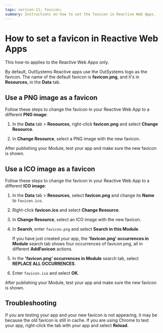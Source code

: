 ```yaml
---
tags: version-11; favicon;
summary: Instructions on how to set the favicon in Reactive Web Apps.
---
```


# How to set a favicon in Reactive Web Apps

<div class="info" markdown="1">

This how-to applies to the Reactive Web Apps only.

</div>

By default, OutSystems Reactive apps use the OutSystems logo as the favicon. The name of the default favicon is **favicon\.png**, and it's in **Resources**, in the **Data** tab.

## Use a PNG image as a favicon

Follow these steps to change the favicon in your Reactive Web App to a different **PNG image**:

1. In the **Data** tab > **Resources**, right-click **favicon\.png** and select **Change Resource**.

1. In **Change Resource**, select a PNG image with the new favicon.

After publishing your Module, test your app and make sure the new favicon is shown.

## Use a ICO image as a favicon

Follow these steps to change the favicon in your Reactive Web App to a different **ICO image**:

1. In the **Data** tab > **Resources**, select **favicon\.png** and change its **Name** to `favicon.ico`.

1. Right-click **favicon\.ico** and select **Change Resource**.

1. In **Change Resource**, select an ICO image with the new favicon.

1. In **Search**, enter `favicon.png` and select **Search in this Module**.

    <div class="info" markdown="1">

    If you have just created your app, the **'favicon\.png' occurrences in Module** search tab shows four occurrences of favicon.png, all in different **AddFavicon** actions.

    </div>

1. In the **'favicon\.png' occurrences in Module** search tab, select **REPLACE ALL OCCURRENCES**.

1. Enter `favicon.ico` and select **OK**.

After publishing your Module, test your app and make sure the new favicon is shown.

## Troubleshooting

If you are testing your app and your new favicon is not appearing, it may be because the old favicon is still in cache. If you are using Chrome to test your app, right-click the tab with your app and select **Reload**.
